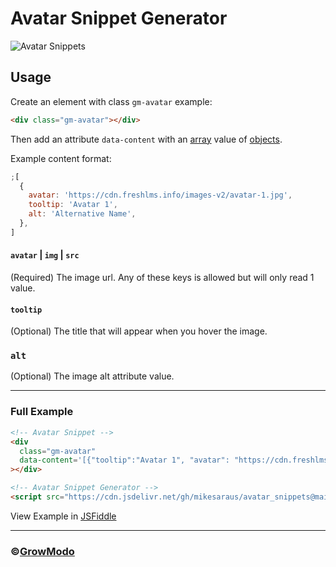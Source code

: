 # Avatar Snippet Generator

![Avatar Snippets](https://i.ibb.co/1XXG6bR/Avatar-Snippets.png)

## Usage

Create an element with class `gm-avatar` example:

```html
<div class="gm-avatar"></div>
```

Then add an attribute `data-content` with an [array](https://developer.mozilla.org/en-US/docs/Web/JavaScript/Reference/Global_Objects/Array) value of [objects](https://developer.mozilla.org/en-US/docs/Web/JavaScript/Reference/Global_Objects/Object).

Example content format:

```js
;[
  {
    avatar: 'https://cdn.freshlms.info/images-v2/avatar-1.jpg',
    tooltip: 'Avatar 1',
    alt: 'Alternative Name',
  },
]
```

#### `avatar` | `img` | `src`

(Required) The image url. Any of these keys is allowed but will only read 1 value.

#### `tooltip`

(Optional) The title that will appear when you hover the image.

### `alt`

(Optional) The image alt attribute value.

<hr/>

### Full Example

```html
<!-- Avatar Snippet -->
<div
  class="gm-avatar"
  data-content='[{"tooltip":"Avatar 1", "avatar": "https://cdn.freshlms.info/images-v2/avatar-1.jpg"},{"tooltip":"Avatar 2", "avatar": "https://cdn.freshlms.info/images-v2/avatar-2.jpg"},{"tooltip":"Avatar 3", "avatar": "https://cdn.freshlms.info/images-v2/avatar-3.jpg"},{"tooltip":"Avatar 4", "avatar": "https://cdn.freshlms.info/images-v2/avatar-4.jpg"},{"tooltip":"Avatar 5", "avatar": "https://cdn.freshlms.info/images-v2/avatar-2.jpg"}]'
></div>

<!-- Avatar Snippet Generator -->
<script src="https://cdn.jsdelivr.net/gh/mikesaraus/avatar_snippets@main/index.min.js"></script>
```

View Example in [JSFiddle](https://jsfiddle.net/simplemnm/mhducezt/)

<hr/>

### ©[GrowModo](https://growmodo.com)
